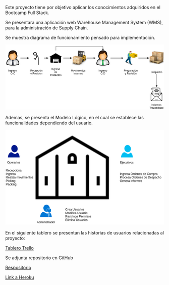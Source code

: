 Este proyecto tiene por objetivo aplicar los conocimientos adquiridos en el Bootcamp Full Stack.

Se presentara una aplicación web Warehouse Management System (WMS), para la administración de Supply Chain.

Se muestra diagrama de funcionamiento pensado para implementación.

![alt text](/flowchart.png "Diagrama de Flujo")

Ademas, se presenta el Modelo Lógico, en el cual se establece las funcionalidades dependiendo del usuario.

![alt text](/logic.png "Modelo Lógico")

En el siguiente tablero se presentan las historias de usuarios relacionadas al proyecto:

[Tablero Trello](https://trello.com/b/J1oT49La/proyecto-final)

Se adjunta repositorio en GitHub

[Respositorio](https://github.com/Bazt091/Project)

[Link a Heroku](https://sheltered-spire-20449.herokuapp.com/)
